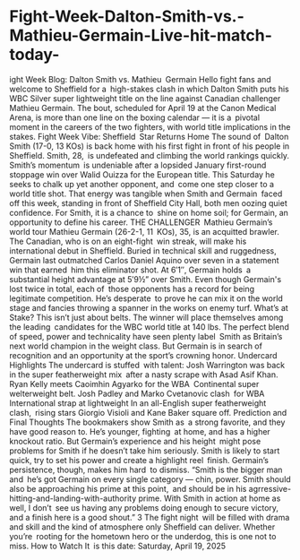 # Fight-Week-Dalton-Smith-vs.-Mathieu-Germain-Live-hit-match-today-


ight Week Blog: Dalton Smith vs. Mathieu Germain
Hello fight fans and welcome to Sheffield for a high-stakes clash in which Dalton Smith puts his WBC Silver super lightweight title on the line against Canadian challenger Mathieu Germain. The bout, scheduled for April 19 at the Canon Medical Arena, is more than one line on the boxing calendar — it is a pivotal moment in the careers of the two fighters, with world title implications in the stakes.
Fight Week Vibe: Sheffield Star Returns Home
The sound of Dalton Smith (17-0, 13 KOs) is back home with his first fight in front of his people in Sheffield. Smith, 28, is undefeated and climbing the world rankings quickly. Smith’s momentum is undeniable after a lopsided January first-round stoppage win over Walid Ouizza for the European title. This Saturday he seeks to chalk up yet another opponent, and come one step closer to a world title shot.
That energy was tangible when Smith and Germain faced off this week, standing in front of Sheffield City Hall, both men oozing quiet confidence. For Smith, it is a chance to shine on home soil; for Germain, an opportunity to define his career.
THE CHALLENGER Mathieu Germain’s world tour
Mathieu Germain (26-2-1, 11 KOs), 35, is an acquitted brawler. The Canadian, who is on an eight-fight win streak, will make his international debut in Sheffield. Buried in technical skill and ruggedness, Germain last outmatched Carlos Daniel Aquino over seven in a statement win that earned him this eliminator shot.
At 6′1″, Germain holds a substantial height advantage at 5′9½” over Smith. Even though Germain's lost twice in total, each of those opponents has a record for being legitimate competition. He’s desperate to prove he can mix it on the world stage and fancies throwing a spanner in the works on enemy turf.
What’s at Stake?
This isn’t just about belts. The winner will place themselves among the leading candidates for the WBC world title at 140 lbs. The perfect blend of speed, power and technicality have seen plenty label Smith as Britain’s next world champion in the weight class. But Germain is in search of recognition and an opportunity at the sport’s crowning honor.
Undercard Highlights
The undercard is stuffed with talent:
Josh Warrington was back in the super featherweight mix after a nasty scrape with Asad Asif Khan.
Ryan Kelly meets Caoimhin Agyarko for the WBA Continental super welterweight belt.
Josh Padley and Marko Cvetanovic clash for WBA International strap at lightweight
In an all-English super featherweight clash, rising stars Giorgio Visioli and Kane Baker square off.
Prediction and Final Thoughts
The bookmakers show Smith as a strong favorite, and they have good reason to. He’s younger, fighting at home, and has a higher knockout ratio. But Germain’s experience and his height might pose problems for Smith if he doesn’t take him seriously. Smith is likely to start quick, try to set his power and create a highlight reel finish. Germain’s persistence, though, makes him hard to dismiss.
“Smith is the bigger man and he’s got Germain on every single category — chin, power. Smith should also be approaching his prime at this point, and should be in his agrressive-hitting-and-landing-with-authority prime. With Smith in action at home as well, I don’t see us having any problems doing enough to secure victory, and a finish here is a good shout.” 3
The fight night will be filled with drama and skill and the kind of atmosphere only Sheffield can deliver. Whether you’re rooting for the hometown hero or the underdog, this is one not to miss.
How to Watch
It is this date: Saturday, April 19, 2025
